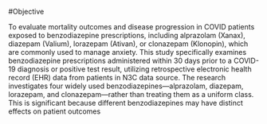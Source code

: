 #Objective 

To evaluate mortality outcomes and disease progression in COVID patients exposed to benzodiazepine prescriptions, including alprazolam (Xanax), diazepam (Valium), lorazepam (Ativan), or clonazepam (Klonopin), which are commonly used to manage anxiety. This study specifically examines benzodiazepine prescriptions administered within 30 days prior to a COVID-19 diagnosis or positive test result, utilizing retrospective electronic health record (EHR) data from patients in N3C data source. The research investigates four widely used benzodiazepines—alprazolam, diazepam, lorazepam, and clonazepam—rather than treating them as a uniform class. This is significant because different benzodiazepines may have distinct effects on patient outcomes
